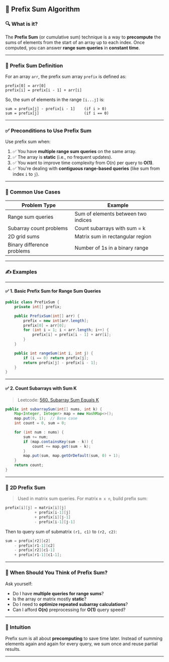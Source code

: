 ## 🧠 Prefix Sum Algorithm

### 🔍 **What is it?**

The **Prefix Sum** (or cumulative sum) technique is a way to **precompute** the sums of elements from the start of an array up to each index. Once computed, you can answer **range sum queries** in **constant time**.

---

### 🧾 **Prefix Sum Definition**

For an array `arr`, the prefix sum array `prefix` is defined as:

```
prefix[0] = arr[0]
prefix[i] = prefix[i - 1] + arr[i]
```

So, the sum of elements in the range `[i...j]` is:

```
sum = prefix[j] - prefix[i - 1]    (if i > 0)
sum = prefix[j]                    (if i == 0)
```

---

### ✅ **Preconditions to Use Prefix Sum**

Use prefix sum when:

1. ✅ You have **multiple range sum queries** on the same array.
2. ✅ The array is **static** (i.e., no frequent updates).
3. ✅ You want to improve time complexity from O(n) per query to **O(1)**.
4. ✅ You're dealing with **contiguous range-based queries** (like sum from index `i` to `j`).

---

### 🧰 **Common Use Cases**

| Problem Type               | Example                             |
| -------------------------- | ----------------------------------- |
| Range sum queries          | Sum of elements between two indices |
| Subarray count problems    | Count subarrays with sum = k        |
| 2D grid sums               | Matrix sum in rectangular region    |
| Binary difference problems | Number of 1s in a binary range      |

---

### ✍️ **Examples**

---

#### ✅ **1. Basic Prefix Sum for Range Sum Queries**

```java
public class PrefixSum {
    private int[] prefix;

    public PrefixSum(int[] arr) {
        prefix = new int[arr.length];
        prefix[0] = arr[0];
        for (int i = 1; i < arr.length; i++) {
            prefix[i] = prefix[i - 1] + arr[i];
        }
    }

    public int rangeSum(int i, int j) {
        if (i == 0) return prefix[j];
        return prefix[j] - prefix[i - 1];
    }
}
```

---

#### ✅ **2. Count Subarrays with Sum K**

> Leetcode: [560. Subarray Sum Equals K](https://leetcode.com/problems/subarray-sum-equals-k/)

```java
public int subarraySum(int[] nums, int k) {
    Map<Integer, Integer> map = new HashMap<>();
    map.put(0, 1);  // Base case
    int count = 0, sum = 0;

    for (int num : nums) {
        sum += num;
        if (map.containsKey(sum - k)) {
            count += map.get(sum - k);
        }
        map.put(sum, map.getOrDefault(sum, 0) + 1);
    }
    return count;
}
```

---

### 🔁 **2D Prefix Sum**

> Used in matrix sum queries.
> For matrix `m x n`, build prefix sum:

```java
prefix[i][j] = matrix[i][j] 
             + prefix[i-1][j] 
             + prefix[i][j-1] 
             - prefix[i-1][j-1]
```

Then to query sum of submatrix `(r1, c1)` to `(r2, c2)`:

```java
sum = prefix[r2][c2] 
    - prefix[r1-1][c2] 
    - prefix[r2][c1-1] 
    + prefix[r1-1][c1-1];
```

---

### 🤔 **When Should You Think of Prefix Sum?**

Ask yourself:

* Do I have **multiple queries for range sums**?
* Is the array or matrix mostly **static**?
* Do I need to **optimize repeated subarray calculations**?
* Can I afford **O(n)** preprocessing for **O(1)** query speed?

---

### 🧠 Intuition

Prefix sum is all about **precomputing** to save time later. Instead of summing elements again and again for every query, we sum once and reuse partial results.

---
